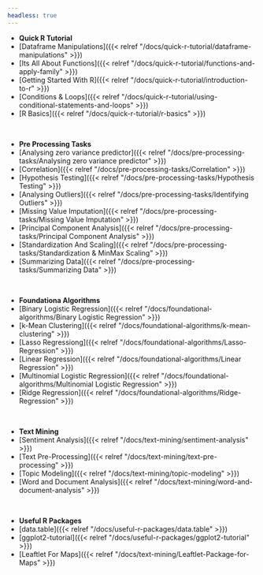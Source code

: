 ```yaml
---
headless: true
---
```


- **Quick R Tutorial**
- [Dataframe Manipulations]({{< relref "/docs/quick-r-tutorial/dataframe-manipulations" >}})
- [Its All About Functions]({{< relref "/docs/quick-r-tutorial/functions-and-apply-family" >}})
- [Getting Started With R]({{< relref "/docs/quick-r-tutorial/introduction-to-r" >}})
- [Conditions & Loops]({{< relref "/docs/quick-r-tutorial/using-conditional-statements-and-loops" >}})
- [R Basics]({{< relref "/docs/quick-r-tutorial/r-basics" >}})

<br />

- **Pre Processing Tasks**
- [Analysing zero variance predictor]({{< relref "/docs/pre-processing-tasks/Analysing zero variance predictor" >}})
- [Correlation]({{< relref "/docs/pre-processing-tasks/Correlation" >}})
- [Hypothesis Testing]({{< relref "/docs/pre-processing-tasks/Hypothesis Testing" >}})
- [Analysing Outliers]({{< relref "/docs/pre-processing-tasks/Identifying Outliers" >}})
- [Missing Value Imputation]({{< relref "/docs/pre-processing-tasks/Missing Value Imputation" >}})
- [Principal Component Analysis]({{< relref "/docs/pre-processing-tasks/Principal Component Analysis" >}})
- [Standardization And Scaling]({{< relref "/docs/pre-processing-tasks/Standardization & MinMax Scaling" >}})
- [Summarizing Data]({{< relref "/docs/pre-processing-tasks/Summarizing Data" >}})

<br />

- **Foundationa Algorithms**
- [Binary Logistic Regression]({{< relref "/docs/foundational-algorithms/Binary Logistic Regression" >}})
- [k-Mean Clustering]({{< relref "/docs/foundational-algorithms/k-mean-clustering" >}})
- [Lasso Regressiong]({{< relref "/docs/foundational-algorithms/Lasso-Regression" >}})
- [Linear Regression]({{< relref "/docs/foundational-algorithms/Linear Regression" >}})
- [Multinomial Logistic Regression]({{< relref "/docs/foundational-algorithms/Multinomial Logistic Regression" >}})
- [Ridge Regression]({{< relref "/docs/foundational-algorithms/Ridge-Regression" >}})

<br />

- **Text Mining**
- [Sentiment Analysis]({{< relref "/docs/text-mining/sentiment-analysis" >}})
- [Text Pre-Processing]({{< relref "/docs/text-mining/text-pre-processing" >}})
- [Topic Modeling]({{< relref "/docs/text-mining/topic-modeling" >}})
- [Word and Document Analysis]({{< relref "/docs/text-mining/word-and-document-analysis" >}})

<br />

- **Useful R Packages**
- [data.table]({{< relref "/docs/useful-r-packages/data.table" >}})
- [ggplot2-tutorial]({{< relref "/docs/useful-r-packages/ggplot2-tutorial" >}})
- [Leaftlet For Maps]({{< relref "/docs/text-mining/Leaftlet-Package-for-Maps" >}})

<br />
